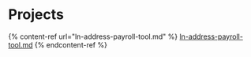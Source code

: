 # Projects

{% content-ref url="ln-address-payroll-tool.md" %}
[ln-address-payroll-tool.md](ln-address-payroll-tool.md)
{% endcontent-ref %}
